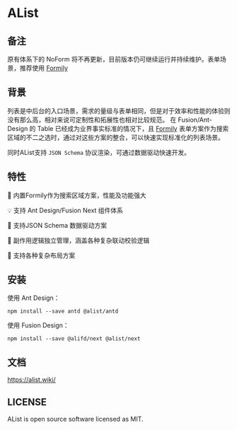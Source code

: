 # AList

## 备注

原有体系下的 NoForm 将不再更新，目前版本仍可继续运行并持续维护。表单场景，推荐使用 [Formily](https://github.com/alibaba/formily)


## 背景

列表是中后台的入口场景，需求的量级与表单相同，但是对于效率和性能的体验则没有那么高，相对来说可定制性和拓展性也相对比较规范。
在 Fusion/Ant-Design 的 Table 已经成为业界事实标准的情况下，且 [Formily](https://github.com/alibaba/formily) 表单方案作为搜索区域的不二之选时，通过对这些方案的整合，可以快速实现标准化的列表场景。

同时AList支持 `JSON Schema` 协议渲染，可通过数据驱动快速开发。

## 特性

🚀 内置Formily作为搜索区域方案，性能及功能强大

💡 支持 Ant Design/Fusion Next 组件体系

🎨 支持JSON Schema 数据驱动方案

🏅 副作用逻辑独立管理，涵盖各种复杂联动校验逻辑

🌯 支持各种复杂布局方案

## 安装

使用 Ant Design：

```shell
npm install --save antd @alist/antd
```

使用 Fusion Design：

```shell
npm install --save @alifd/next @alist/next
```

## 文档

https://alist.wiki/


## LICENSE
AList is open source software licensed as MIT.

